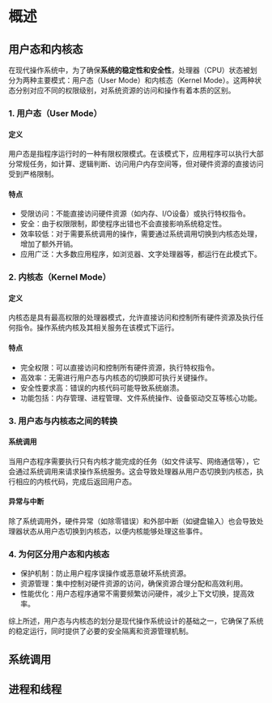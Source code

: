 # 概述

## 用户态和内核态

在现代操作系统中，为了确保**系统的稳定性和安全性**，处理器（CPU）状态被划分为两种主要模式：用户态（User Mode）和内核态（Kernel Mode）。这两种状态分别对应不同的权限级别，对系统资源的访问和操作有着本质的区别。

### 1. 用户态（User Mode）

#### 定义
   用户态是指程序运行时的一种有限权限模式。在该模式下，应用程序可以执行大部分常规任务，如计算、逻辑判断、访问用户内存空间等，但对硬件资源的直接访问受到严格限制。
#### 特点
   - 受限访问：不能直接访问硬件资源（如内存、I/O设备）或执行特权指令。
   - 安全：由于权限限制，即使程序出错也不会直接影响系统稳定性。
   - 效率较低：对于需要系统调用的操作，需要通过系统调用切换到内核态处理，增加了额外开销。
   - 应用广泛：大多数应用程序，如浏览器、文字处理器等，都运行在此模式下。
### 2. 内核态（Kernel Mode）
#### 定义
   内核态是具有最高权限的处理器模式，允许直接访问和控制所有硬件资源及执行任何指令。操作系统内核及其相关服务在该模式下运行。
#### 特点
   - 完全权限：可以直接访问和控制所有硬件资源，执行特权指令。
   - 高效率：无需进行用户态与内核态的切换即可执行关键操作。
   - 安全性要求高：错误的内核代码可能导致系统崩溃。
   - 功能包括：内存管理、进程管理、文件系统操作、设备驱动交互等核心功能。
### 3. 用户态与内核态之间的转换
#### 系统调用
   当用户态程序需要执行只有内核才能完成的任务（如文件读写、网络通信等），它会通过系统调用来请求操作系统服务。这会导致处理器从用户态切换到内核态，执行相应的内核代码，完成后返回用户态。
#### 异常与中断
   除了系统调用外，硬件异常（如除零错误）和外部中断（如键盘输入）也会导致处理器状态从用户态切换到内核态，以便内核能够处理这些事件。
### 4. 为何区分用户态和内核态
- 保护机制：防止用户程序误操作或恶意破坏系统资源。
- 资源管理：集中控制对硬件资源的访问，确保资源合理分配和高效利用。
- 性能优化：用户态程序通常不需要频繁访问硬件，减少上下文切换，提高效率。

综上所述，用户态与内核态的划分是现代操作系统设计的基础之一，它确保了系统的稳定运行，同时提供了必要的安全隔离和资源管理机制。

## 系统调用

## 进程和线程
